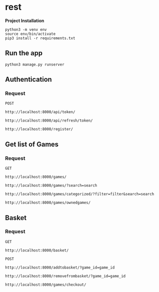 # rest

**Project Installation**

```
python3 -m venv env
source env/bin/activate
pip3 install -r requirements.txt

```
## Run the app

    python3 manage.py runserver
    
## Authentication
### Request

`POST`

    http://localhost:8000/api/token/
     
    http://localhost:8000/api/refresh/token/

    http://localhost:8000/register/

## Get list of Games
### Request

`GET`

    http://localhost:8000/games/
     
    http://localhost:8000/games/?search=search

    http://localhost:8000/games/categorized/?filter=filter&search=search

    http://localhost:8000/games/ownedgames/

## Basket
### Request

`GET`

    http://localhost:8000/basket/
    
`POST`
     
    http://localhost:8000/addtobasket/?game_id=game_id

    http://localhost:8000/removefrombasket/?game_id=game_id

    http://localhost:8000/games/checkout/


